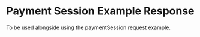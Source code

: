 # Payment Session Example Response

To be used alongside using the paymentSession request example.

